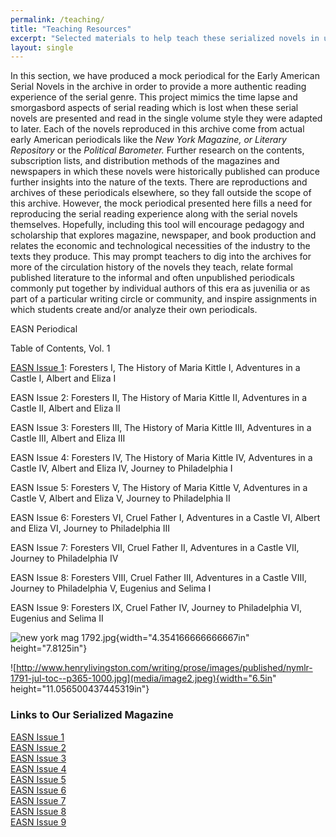 ```yaml
---  
permalink: /teaching/  
title: "Teaching Resources"  
excerpt: "Selected materials to help teach these serialized novels in undergraduate courses."  
layout: single  
---  
```


In this section, we have produced a mock periodical for the Early American Serial Novels in the archive in order to provide a more authentic reading experience of the serial genre. This project mimics the time lapse and smorgasbord aspects of serial reading which is lost when these serial novels are presented and read in the single volume style they were adapted to later. Each of the novels reproduced in this archive come from actual early American periodicals like the *New York Magazine, or Literary Repository* or the *Political Barometer.* Further research on the contents, subscription lists, and distribution methods of the magazines and newspapers in which these novels were historically published can produce further insights into the nature of the texts. There are reproductions and archives of these periodicals elsewhere, so they fall outside the scope of this archive. However, the mock periodical presented here fills a need for reproducing the serial reading experience along with the serial novels themselves. Hopefully, including this tool will encourage pedagogy and scholarship that explores magazine, newspaper, and book production and relates the economic and technological necessities of the industry to the texts they produce. This may prompt teachers to dig into the archives for more of the circulation history of the novels they teach, relate formal published literature to the informal and often unpublished periodicals commonly put together by individual authors of this era as juvenilia or as part of a particular writing circle or community, and inspire assignments in which students create and/or analyze their own periodicals.

EASN Periodical

Table of Contents, Vol. 1

[EASN Issue 1](/assets/files/issue01.pdf): Foresters I, The History of Maria Kittle I, Adventures in a Castle I, Albert and Eliza I

EASN Issue 2: Foresters II, The History of Maria Kittle II, Adventures in a Castle II, Albert and Eliza II

EASN Issue 3: Foresters III, The History of Maria Kittle III, Adventures in a Castle III, Albert and Eliza III

EASN Issue 4: Foresters IV, The History of Maria Kittle IV, Adventures in a Castle IV, Albert and Eliza IV, Journey to Philadelphia I

EASN Issue 5: Foresters V, The History of Maria Kittle V, Adventures in a Castle V, Albert and Eliza V, Journey to Philadelphia II

EASN Issue 6: Foresters VI, Cruel Father I, Adventures in a Castle VI, Albert and Eliza VI, Journey to Philadelphia III

EASN Issue 7: Foresters VII, Cruel Father II, Adventures in a Castle VII, Journey to Philadelphia IV

EASN Issue 8: Foresters VIII, Cruel Father III, Adventures in a Castle VIII, Journey to Philadelphia V, Eugenius and Selima I

EASN Issue 9: Foresters IX, Cruel Father IV, Journey to Philadelphia VI, Eugenius and Selima II

![new york mag 1792.jpg](media/image1.jpeg){width="4.354166666666667in" height="7.8125in"}

![http://www.henrylivingston.com/writing/prose/images/published/nymlr-1791-jul-toc--p365-1000.jpg](media/image2.jpeg){width="6.5in" height="11.056500437445319in"}

### Links to Our Serialized Magazine  

[EASN Issue 1](/assets/files/issue01.pdf)  
[EASN Issue 2](/assets/files/issue02)  
[EASN Issue 3](/assets/files/issue03)  
[EASN Issue 4](/assets/files/issue04)  
[EASN Issue 5](/assets/files/issue05)  
[EASN Issue 6](/assets/files/issue06)  
[EASN Issue 7](/assets/files/issue07)  
[EASN Issue 8](/assets/files/issue08)  
[EASN Issue 9](/assets/files/issue09)  
